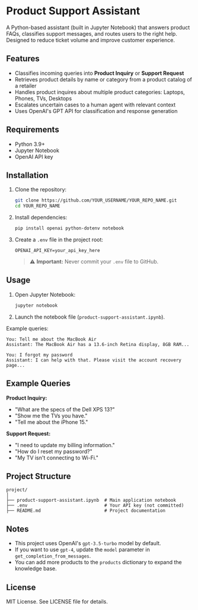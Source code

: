 # Product Support Assistant

A Python-based assistant (built in Jupyter Notebook) that answers product FAQs, classifies support messages, and routes users to the right help. Designed to reduce ticket volume and improve customer experience.

## Features

- Classifies incoming queries into **Product Inquiry** or **Support Request**
- Retrieves product details by name or category from a product catalog of a retailer
- Handles product inquires about multiple product categories: Laptops, Phones, TVs, Desktops
- Escalates uncertain cases to a human agent with relevant context
- Uses OpenAI's GPT API for classification and response generation

## Requirements

- Python 3.9+
- Jupyter Notebook
- OpenAI API key

## Installation

1. Clone the repository:
   ```bash
   git clone https://github.com/YOUR_USERNAME/YOUR_REPO_NAME.git
   cd YOUR_REPO_NAME
   ```

2. Install dependencies:
   ```bash
   pip install openai python-dotenv notebook
   ```

3. Create a `.env` file in the project root:
   ```env
   OPENAI_API_KEY=your_api_key_here
   ```
   > ⚠️ **Important:** Never commit your `.env` file to GitHub.

## Usage

1. Open Jupyter Notebook:
   ```bash
   jupyter notebook
   ```
2. Launch the notebook file (`product-support-assistant.ipynb`).

Example queries:
```
You: Tell me about the MacBook Air
Assistant: The MacBook Air has a 13.6-inch Retina display, 8GB RAM...
```

```
You: I forgot my password
Assistant: I can help with that. Please visit the account recovery page...
```

## Example Queries

**Product Inquiry:**
- "What are the specs of the Dell XPS 13?"
- "Show me the TVs you have."
- "Tell me about the iPhone 15."

**Support Request:**
- "I need to update my billing information."
- "How do I reset my password?"
- "My TV isn't connecting to Wi-Fi."

## Project Structure

```
project/
│
├── product-support-assistant.ipynb  # Main application notebook
├── .env                             # Your API key (not committed)
├── README.md                        # Project documentation
```

## Notes

- This project uses OpenAI's `gpt-3.5-turbo` model by default.
- If you want to use `gpt-4`, update the `model` parameter in `get_completion_from_messages`.
- You can add more products to the `products` dictionary to expand the knowledge base.

## License

MIT License. See LICENSE file for details.
